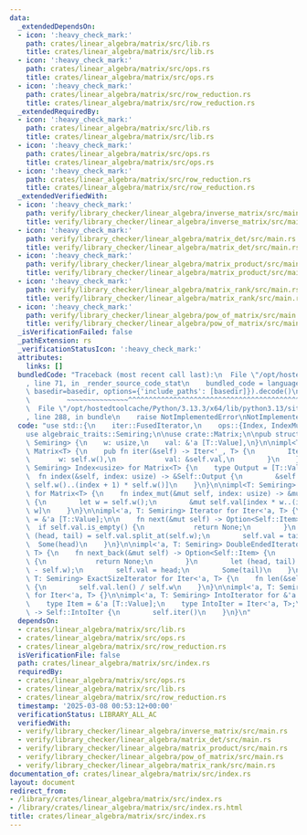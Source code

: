 ```yaml
---
data:
  _extendedDependsOn:
  - icon: ':heavy_check_mark:'
    path: crates/linear_algebra/matrix/src/lib.rs
    title: crates/linear_algebra/matrix/src/lib.rs
  - icon: ':heavy_check_mark:'
    path: crates/linear_algebra/matrix/src/ops.rs
    title: crates/linear_algebra/matrix/src/ops.rs
  - icon: ':heavy_check_mark:'
    path: crates/linear_algebra/matrix/src/row_reduction.rs
    title: crates/linear_algebra/matrix/src/row_reduction.rs
  _extendedRequiredBy:
  - icon: ':heavy_check_mark:'
    path: crates/linear_algebra/matrix/src/lib.rs
    title: crates/linear_algebra/matrix/src/lib.rs
  - icon: ':heavy_check_mark:'
    path: crates/linear_algebra/matrix/src/ops.rs
    title: crates/linear_algebra/matrix/src/ops.rs
  - icon: ':heavy_check_mark:'
    path: crates/linear_algebra/matrix/src/row_reduction.rs
    title: crates/linear_algebra/matrix/src/row_reduction.rs
  _extendedVerifiedWith:
  - icon: ':heavy_check_mark:'
    path: verify/library_checker/linear_algebra/inverse_matrix/src/main.rs
    title: verify/library_checker/linear_algebra/inverse_matrix/src/main.rs
  - icon: ':heavy_check_mark:'
    path: verify/library_checker/linear_algebra/matrix_det/src/main.rs
    title: verify/library_checker/linear_algebra/matrix_det/src/main.rs
  - icon: ':heavy_check_mark:'
    path: verify/library_checker/linear_algebra/matrix_product/src/main.rs
    title: verify/library_checker/linear_algebra/matrix_product/src/main.rs
  - icon: ':heavy_check_mark:'
    path: verify/library_checker/linear_algebra/matrix_rank/src/main.rs
    title: verify/library_checker/linear_algebra/matrix_rank/src/main.rs
  - icon: ':heavy_check_mark:'
    path: verify/library_checker/linear_algebra/pow_of_matrix/src/main.rs
    title: verify/library_checker/linear_algebra/pow_of_matrix/src/main.rs
  _isVerificationFailed: false
  _pathExtension: rs
  _verificationStatusIcon: ':heavy_check_mark:'
  attributes:
    links: []
  bundledCode: "Traceback (most recent call last):\n  File \"/opt/hostedtoolcache/Python/3.13.3/x64/lib/python3.13/site-packages/onlinejudge_verify/documentation/build.py\"\
    , line 71, in _render_source_code_stat\n    bundled_code = language.bundle(stat.path,\
    \ basedir=basedir, options={'include_paths': [basedir]}).decode()\n          \
    \         ~~~~~~~~~~~~~~~^^^^^^^^^^^^^^^^^^^^^^^^^^^^^^^^^^^^^^^^^^^^^^^^^^^^^^^^^^^^^^^^^^\n\
    \  File \"/opt/hostedtoolcache/Python/3.13.3/x64/lib/python3.13/site-packages/onlinejudge_verify/languages/rust.py\"\
    , line 288, in bundle\n    raise NotImplementedError\nNotImplementedError\n"
  code: "use std::{\n    iter::FusedIterator,\n    ops::{Index, IndexMut},\n};\n\n\
    use algebraic_traits::Semiring;\n\nuse crate::Matrix;\n\npub struct Iter<'a, T:\
    \ Semiring> {\n    w: usize,\n    val: &'a [T::Value],\n}\n\nimpl<T: Semiring>\
    \ Matrix<T> {\n    pub fn iter(&self) -> Iter<'_, T> {\n        Iter {\n     \
    \       w: self.w(),\n            val: &self.val,\n        }\n    }\n}\n\nimpl<T:\
    \ Semiring> Index<usize> for Matrix<T> {\n    type Output = [T::Value];\n\n  \
    \  fn index(&self, index: usize) -> &Self::Output {\n        &self.val[index *\
    \ self.w()..(index + 1) * self.w()]\n    }\n}\n\nimpl<T: Semiring> IndexMut<usize>\
    \ for Matrix<T> {\n    fn index_mut(&mut self, index: usize) -> &mut Self::Output\
    \ {\n        let w = self.w();\n        &mut self.val[index * w..(index + 1) *\
    \ w]\n    }\n}\n\nimpl<'a, T: Semiring> Iterator for Iter<'a, T> {\n    type Item\
    \ = &'a [T::Value];\n\n    fn next(&mut self) -> Option<Self::Item> {\n      \
    \  if self.val.is_empty() {\n            return None;\n        }\n        let\
    \ (head, tail) = self.val.split_at(self.w);\n        self.val = tail;\n      \
    \  Some(head)\n    }\n}\n\nimpl<'a, T: Semiring> DoubleEndedIterator for Iter<'a,\
    \ T> {\n    fn next_back(&mut self) -> Option<Self::Item> {\n        if self.val.is_empty()\
    \ {\n            return None;\n        }\n        let (head, tail) = self.val.split_at(self.val.len()\
    \ - self.w);\n        self.val = head;\n        Some(tail)\n    }\n}\n\nimpl<'a,\
    \ T: Semiring> ExactSizeIterator for Iter<'a, T> {\n    fn len(&self) -> usize\
    \ {\n        self.val.len() / self.w\n    }\n}\n\nimpl<'a, T: Semiring> FusedIterator\
    \ for Iter<'a, T> {}\n\nimpl<'a, T: Semiring> IntoIterator for &'a Matrix<T> {\n\
    \    type Item = &'a [T::Value];\n    type IntoIter = Iter<'a, T>;\n\n    fn into_iter(self)\
    \ -> Self::IntoIter {\n        self.iter()\n    }\n}\n"
  dependsOn:
  - crates/linear_algebra/matrix/src/lib.rs
  - crates/linear_algebra/matrix/src/ops.rs
  - crates/linear_algebra/matrix/src/row_reduction.rs
  isVerificationFile: false
  path: crates/linear_algebra/matrix/src/index.rs
  requiredBy:
  - crates/linear_algebra/matrix/src/ops.rs
  - crates/linear_algebra/matrix/src/lib.rs
  - crates/linear_algebra/matrix/src/row_reduction.rs
  timestamp: '2025-03-08 00:53:12+00:00'
  verificationStatus: LIBRARY_ALL_AC
  verifiedWith:
  - verify/library_checker/linear_algebra/inverse_matrix/src/main.rs
  - verify/library_checker/linear_algebra/matrix_det/src/main.rs
  - verify/library_checker/linear_algebra/matrix_product/src/main.rs
  - verify/library_checker/linear_algebra/pow_of_matrix/src/main.rs
  - verify/library_checker/linear_algebra/matrix_rank/src/main.rs
documentation_of: crates/linear_algebra/matrix/src/index.rs
layout: document
redirect_from:
- /library/crates/linear_algebra/matrix/src/index.rs
- /library/crates/linear_algebra/matrix/src/index.rs.html
title: crates/linear_algebra/matrix/src/index.rs
---
```

